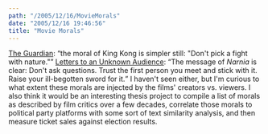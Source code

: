 ```yaml
---
path: "/2005/12/16/MovieMorals" 
date: "2005/12/16 19:46:56" 
title: "Movie Morals" 
---
```

<p><a href="http://film.guardian.co.uk/features/featurepages/0,4120,1667600,00.html">The Guardian</a>: <q>the moral of King Kong is simpler still: "Don't pick a fight with nature."</q> <a href="http://ezrakilty.net/ezlog/archives/000831.html">Letters to an Unknown Audience</a>: <q>The message of <cite>Narnia</cite> is clear: Don't ask questions. Trust the first person you meet and stick with it. Raise your ill-begotten sword for it.</q> I haven't seen either, but I'm curious to what extent these morals are injected by the films' creators vs. viewers. I also think it would be an interesting thesis project to compile a list of morals as described by film critics over a few decades, correlate those morals to political party platforms with some sort of text similarity analysis, and then measure ticket sales against election results.</p>
